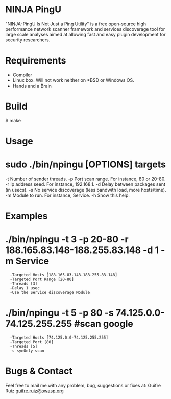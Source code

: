 NINJA PingU
===========
"NINJA-PingU Is Not Just a Ping Utility" is a free open-source high performance network scanner framework and services discoverage tool for large scale analyses aimed at allowing fast and easy plugin development for security researchers.


Requirements
============

 - Compiler
 - Linux box. Will not work neither on *BSD or Windows OS.
 - Hands and a Brain


Build
=====

$ make


Usage
=====

 #  sudo ./bin/npingu [OPTIONS] targets

 -t	Number of sender threads.
 -p	Port scan range. For instance, 80 or 20-80.
 -r	Ip address seed. For instance, 192.168.1.
 -d	Delay between packages sent (in usecs).
 -s	No service discoverage (less bandwith load, more hosts/time).
 -m	Module to run. For instance, Service.
 -h	Show this help.


Examples
========

   # ./bin/npingu -t 3 -p 20-80 -r 188.165.83.148-188.255.83.148 -d 1 -m Service

      -Targeted Hosts [188.165.83.148-188.255.83.148]
      -Targeted Port Range [20-80]
      -Threads [3]
      -Delay 1 usec
      -Use the Service discoverage Module


   #  ./bin/npingu -t 5 -p 80 -s 74.125.0.0-74.125.255.255 #scan google

      -Targeted Hosts [74.125.0.0-74.125.255.255]
      -Targeted Port [80]
      -Threads [5]
      -s synOnly scan


Bugs & Contact
==============

Feel free to mail me with any problem, bug, suggestions or fixes at:
Guifre Ruiz <guifre.ruiz@owasp.org>


